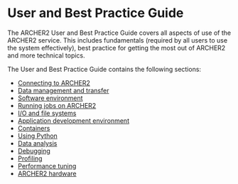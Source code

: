 # User and Best Practice Guide

The ARCHER2 User and Best Practice Guide covers all aspects of use of
the ARCHER2 service. This includes fundamentals (required by all users
to use the system effectively), best practice for getting the most out
of ARCHER2 and more technical topics.

The User and Best Practice Guide contains the following sections:

  - [Connecting to ARCHER2](connecting.md)
  - [Data management and transfer](data.md)
  - [Software environment](sw-environment.md)
  - [Running jobs on ARCHER2](scheduler.md)
  - [I/O and file systems](io.md)
  - [Application development environment](dev-environment.md)
  - [Containers](containers.md)
  - [Using Python](python.md)
  - [Data analysis](analysis.md)
  - [Debugging](debug.md)
  - [Profiling](profile.md)
  - [Performance tuning](tuning.md)
  - [ARCHER2 hardware](hardware.md)
  
  

